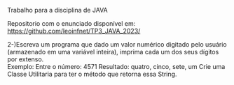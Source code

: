 Trabalho para a disciplina de JAVA

Repositorio com o enunciado disponível em:
https://github.com/leoinfnet/TP3_JAVA_2023/


2-)Escreva um programa que dado um valor numérico digitado pelo usuário (armazenado em  uma variável inteira), imprima cada um dos seus dígitos por extenso.  
  Exemplo:  Entre o número: 4571  Resultado: quatro, cinco, sete, um 
  Crie uma Classe Utilitaria para ter o método que retorna essa String.